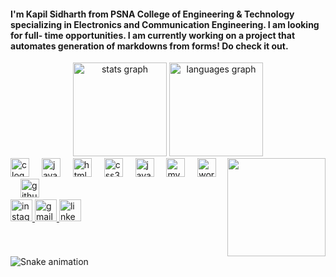 <h4 align="left">I'm Kapil Sidharth from PSNA College of Engineering & Technology  specializing in Electronics and Communication Engineering. I am looking for full- time opportunities. I am currently working on a project that automates generation of markdowns from forms! Do check it out.</h4>


<div align="center">
  <img src="https://github-readme-stats.vercel.app/api?username=kapilsidharth&hide_title=true&hide_rank=false&show_icons=true&include_all_commits=true&count_private=true&disable_animations=false&theme=merko&locale=en&hide_border=false" height="150" alt="stats graph"  />
  <img src="https://github-readme-stats.vercel.app/api/top-langs?username=kapilsidharth&locale=en&hide_title=false&layout=compact&card_width=320&langs_count=5&theme=dark&hide_border=false" height="150" alt="languages graph"  />
</div>


<img align="right" height="157" src="https://media.giphy.com/media/qgQUggAC3Pfv687qPC/giphy.gif"  /> 


<div align="left">
  <img src="https://cdn.jsdelivr.net/gh/devicons/devicon/icons/c/c-original.svg" height="30" alt="c logo"  />
  <img width="12" />
  <img src="https://cdn.jsdelivr.net/gh/devicons/devicon/icons/java/java-original.svg" height="30" alt="java logo"  />
  <img width="12" />
  <img src="https://cdn.jsdelivr.net/gh/devicons/devicon/icons/html5/html5-original.svg" height="30" alt="html5 logo"  />
  <img width="12" />
  <img src="https://cdn.jsdelivr.net/gh/devicons/devicon/icons/css3/css3-original.svg" height="30" alt="css3 logo"  />
  <img width="12" />
  <img src="https://cdn.jsdelivr.net/gh/devicons/devicon/icons/javascript/javascript-original.svg" height="30" alt="javascript logo"  />
  <img width="12" />
  <img src="https://cdn.jsdelivr.net/gh/devicons/devicon/icons/mysql/mysql-original.svg" height="30" alt="mysql logo"  />
  <img width="12" />
  <img src="https://cdn.jsdelivr.net/gh/devicons/devicon/icons/wordpress/wordpress-original.svg" height="30" alt="wordpress logo"  />
  <img width="12" />
  <img src="https://cdn.simpleicons.org/github/181717" height="30" alt="github logo"  />
</div>


<div align="left">
  <a href="https://www.instagram.com/siddeeyyy._" target="_blank">
    <img src="https://img.shields.io/static/v1?message=instagram&logo=instagram&label=&color=purple&logoColor=white&labelColor=&style=for-the-badge" height="35" alt="instagram logo"  />
  </a>
  <a href="mailto:kapilsidharth2002@gmail.com" target="_blank">
    <img src="https://img.shields.io/static/v1?message=Gmail&logo=gmail&label=&color=red&logoColor=white&labelColor=&style=for-the-badge" height="35" alt="gmail logo"  />
  </a>
  <a href="https://www.linkedin.com/in/kapil-sidharth-40b349204/" target="_blank">
    <img src="https://img.shields.io/static/v1?message=LinkedIn&logo=linkedin&label=&color=0077B5&logoColor=white&labelColor=&style=for-the-badge" height="35" alt="linkedin logo"  />
  </a>
</div>


<br clear="both">

<img src="https://raw.githubusercontent.com/kapilsidharth/kapilsidharth/output/snake.svg" alt="Snake animation" />

